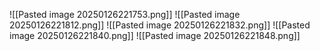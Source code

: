 ![[Pasted image 20250126221753.png]]
![[Pasted image 20250126221812.png]]
![[Pasted image 20250126221832.png]]
![[Pasted image 20250126221840.png]]
![[Pasted image 20250126221848.png]]
